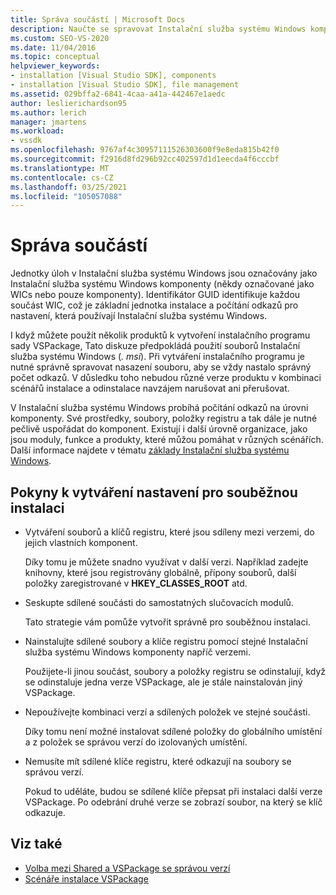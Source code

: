 ```yaml
---
title: Správa součástí | Microsoft Docs
description: Naučte se spravovat Instalační služba systému Windows komponenty při vytváření instalačního programu sady VSPackage v aplikaci Visual Studio.
ms.custom: SEO-VS-2020
ms.date: 11/04/2016
ms.topic: conceptual
helpviewer_keywords:
- installation [Visual Studio SDK], components
- installation [Visual Studio SDK], file management
ms.assetid: 029bffa2-6841-4caa-a41a-442467e1aedc
author: leslierichardson95
ms.author: lerich
manager: jmartens
ms.workload:
- vssdk
ms.openlocfilehash: 9767af4c30957111526303600f9e8eda815b42f0
ms.sourcegitcommit: f2916d8fd296b92cc402597d1d1eecda4f6cccbf
ms.translationtype: MT
ms.contentlocale: cs-CZ
ms.lasthandoff: 03/25/2021
ms.locfileid: "105057088"
---
```

# <a name="component-management"></a>Správa součástí
Jednotky úloh v Instalační služba systému Windows jsou označovány jako Instalační služba systému Windows komponenty (někdy označované jako WICs nebo pouze komponenty). Identifikátor GUID identifikuje každou součást WIC, což je základní jednotka instalace a počítání odkazů pro nastavení, která používají Instalační služba systému Windows.

 I když můžete použít několik produktů k vytvoření instalačního programu sady VSPackage, Tato diskuze předpokládá použití souborů Instalační služba systému Windows (*. msi*). Při vytváření instalačního programu je nutné správně spravovat nasazení souboru, aby se vždy nastalo správný počet odkazů. V důsledku toho nebudou různé verze produktu v kombinaci scénářů instalace a odinstalace navzájem narušovat ani přerušovat.

 V Instalační služba systému Windows probíhá počítání odkazů na úrovni komponenty. Své prostředky, soubory, položky registru a tak dále je nutné pečlivě uspořádat do komponent. Existují i další úrovně organizace, jako jsou moduly, funkce a produkty, které můžou pomáhat v různých scénářích. Další informace najdete v tématu [základy Instalační služba systému Windows](../../extensibility/internals/windows-installer-basics.md).

## <a name="guidelines-of-authoring-setup-for-side-by-side-installation"></a>Pokyny k vytváření nastavení pro souběžnou instalaci

- Vytváření souborů a klíčů registru, které jsou sdíleny mezi verzemi, do jejich vlastních komponent.

     Díky tomu je můžete snadno využívat v další verzi. Například zadejte knihovny, které jsou registrovány globálně, přípony souborů, další položky zaregistrované v **HKEY_CLASSES_ROOT** atd.

- Seskupte sdílené součásti do samostatných slučovacích modulů.

     Tato strategie vám pomůže vytvořit správně pro souběžnou instalaci.

- Nainstalujte sdílené soubory a klíče registru pomocí stejné Instalační služba systému Windows komponenty napříč verzemi.

     Použijete-li jinou součást, soubory a položky registru se odinstalují, když se odinstaluje jedna verze VSPackage, ale je stále nainstalován jiný VSPackage.

- Nepoužívejte kombinaci verzí a sdílených položek ve stejné součásti.

     Díky tomu není možné instalovat sdílené položky do globálního umístění a z položek se správou verzí do izolovaných umístění.

- Nemusíte mít sdílené klíče registru, které odkazují na soubory se správou verzí.

     Pokud to uděláte, budou se sdílené klíče přepsat při instalaci další verze VSPackage. Po odebrání druhé verze se zobrazí soubor, na který se klíč odkazuje.

## <a name="see-also"></a>Viz také
- [Volba mezi Shared a VSPackage se správou verzí](../../extensibility/choosing-between-shared-and-versioned-vspackages.md)
- [Scénáře instalace VSPackage](../../extensibility/internals/vspackage-setup-scenarios.md)
